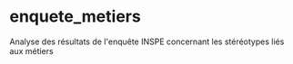 # enquete_metiers
Analyse des résultats de l'enquête INSPE concernant les stéréotypes liés aux métiers
